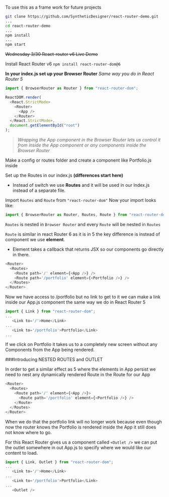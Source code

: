 To use this as a frame work for future projects
```bash
git clone https://github.com/SyntheticDesigner/react-router-demo.git
...
cd react-router-demo
...
npm install
...
npm start
```

~~Wednesday 3/30 React-router v6 Live Demo~~

Install React Router v6
`npm install react-router-dom@6`

**In your index.js set up your Browser Router**
*Same way you do in React Router 5*

```javascript
import { BrowserRouter as Router } from "react-router-dom";

ReactDOM.render(
  <React.StrictMode>
    <Router>
      <App />
    </Router>
  </React.StrictMode>,
  document.getElementById("root")
);
```

> _Wrapping the App component in the Browser Router lets us control it from inside the App component or any components inside the Browser Router_

Make a config or routes folder and create a component like Portfolio.js inside

Set up the Routes in our index.js
**(differences start here)**

- Instead of switch we use **Routes** and it will be used in our Index.js instead of a separate file.

Import `Routes` and `Route` from `"react-router-dom"`
Now your import looks like:

```javascript
import { BrowserRouter as Router, Routes, Route } from "react-router-dom";
```

`Routes` is nested in `Browser Router` and every `Route` will be nested in `Routes`

`Route` is similar in react Router 6 as it is in 5 the key difference is instead of component we use **element**.

- Element takes a callback that returns JSX so our components go directly in there.

```javascript
<Router>
  <Routes>
    <Route path='/' element={<App />} />
    <Route path='/portfolio' element={<Portfolio />} />
  </Routes>
</Router>
```

Now we have access to /portfolio but no link to get to it we can make a link inside our App.js component the same way we do in React Router 5

```javascript
import { Link } from "react-router-dom";
...
   <Link to='/'>Home</Link>
...
   <Link to='/portfolio'>Portfolio</Link>
...
```

If we click on Portfolio it takes us to a completely new screen without any Components from the App being rendered.

###Introducing NESTED ROUTES and OUTLET

In order to get a similar effect as 5 where the elements in App persist we need to nest any dynamically rendered Route in the Route for our App

```javascript
<Router>
  <Routes>
    <Route path='/' element={<App />}>
      <Route path='/portfolio' element={<Portfolio />} />
    </Route>
  </Routes>
</Router>
```

When we do that the portfolio link will no longer work because even though now the router knows the Portfolio is rendered inside the App it still does not know where to go.

For this React Router gives us a component called `<Outlet />` we can put the outlet somewhere in out App.js to specify where we would like our content to load.

```javascript
import { Link, Outlet } from "react-router-dom";
...
   <Link to='/'>Home</Link>
...
   <Link to='/portfolio'>Portfolio</Link>
...
   <Outlet />
```
